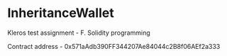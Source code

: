 # InheritanceWallet
Kleros test assignment - F. Solidity programming

Contract address - 0x571aAdb390FF344207Ae84044c2B8f06AEf2a333
